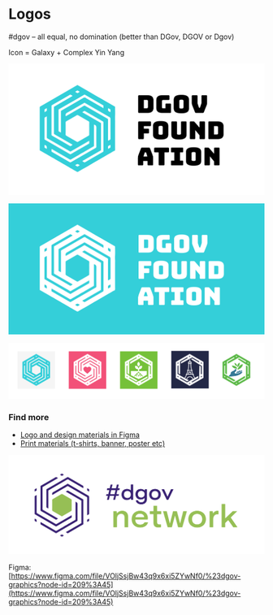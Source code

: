# Logos

\#dgov – all equal, no domination \(better than DGov, DGOV or Dgov\)

Icon = Galaxy + Complex Yin Yang

![](.gitbook/assets/frame-20.png)

![](.gitbook/assets/frame-21.png)

![Context logos](.gitbook/assets/frame-8.png)

### Find more

* [Logo and design materials in Figma](https://www.figma.com/file/VOljSsjBw43q9x6xi5ZYwNf0/DAO-Foundation?node-id=0%3A1)
* [Print materials \(t-shirts, banner, poster etc\)](https://drive.google.com/drive/folders/1Mhr9h0SJIE-gcqsUHd_rT9asBPzlMrSM?usp=sharing)



![](.gitbook/assets/frame-7.3-1.jpg)

Figma: [https://www.figma.com/file/VOljSsjBw43q9x6xi5ZYwNf0/%23dgov-graphics?node-id=209%3A45](https://www.figma.com/file/VOljSsjBw43q9x6xi5ZYwNf0/%23dgov-graphics?node-id=209%3A45)

